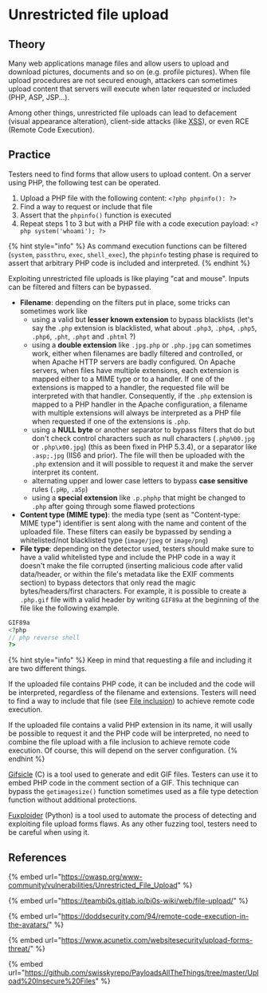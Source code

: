 # Unrestricted file upload

## Theory

Many web applications manage files and allow users to upload and download pictures, documents and so on (e.g. profile pictures). When file upload procedures are not secured enough, attackers can sometimes upload content that servers will execute when later requested or included (PHP, ASP, JSP...).

Among other things, unrestricted file uploads can lead to defacement (visual appearance alteration), client-side attacks (like [XSS](xss-cross-site-scripting.md)), or even RCE (Remote Code Execution).

## Practice

Testers need to find forms that allow users to upload content. On a server using PHP, the following test can be operated.

1. Upload a PHP file with the following content: `<?php phpinfo(): ?>`
2. Find a way to request or include that file
3. Assert that the `phpinfo()` function is executed
4. Repeat steps 1 to 3 but with a PHP file with a code execution payload: `<?php system('whoami'); ?>`

{% hint style="info" %}
As command execution functions can be filtered (`system`, `passthru`, `exec`, `shell_exec`), the `phpinfo` testing phase is required to assert that arbitrary PHP code is included and interpreted.
{% endhint %}

Exploiting unrestricted file uploads is like playing "cat and mouse". Inputs can be filtered and filters can be bypassed.

* **Filename**: depending on the filters put in place, some tricks can sometimes work like
  * using a valid but **lesser known extension** to bypass blacklists (let's say the `.php` extension is blacklisted, what about `.php3`, `.php4`, `.php5`, `.php6`, `.pht`, `.phpt` and `.phtml` ?)
  * using a **double extension** like `.jpg.php` or `.php.jpg` can sometimes work, either when filenames are badly filtered and controlled, or when Apache HTTP servers are badly configured. On Apache servers, when files have multiple extensions, each extension is mapped either to a MIME type or to a handler. If one of the extensions is mapped to a handler, the requested file will be interpreted with that handler. Consequently, if the `.php` extension is mapped to a PHP handler in the Apache configuration, a filename with multiple extensions will always be interpreted as a PHP file when requested if one of the extensions is `.php`.&#x20;
  * using a **NULL byte** or another separator to bypass filters that do but don't check control characters such as null characters (`.php%00.jpg` or `.php\x00.jpg`) (this as been fixed in PHP 5.3.4), or a separator like `.asp;.jpg` (IIS6 and prior). The file will then be uploaded with the `.php` extension and it will possible to request it and make the server interpret its content.
  * alternating upper and lower case letters to bypass **case sensitive** rules (`.pHp`, `.aSp`)
  * using a **special extension** like `.p.phphp` that might be changed to `.php` after going through some flawed protections
* **Content type (MIME type)**: the media type (sent as "Content-type: MIME type") identifier is sent along with the name and content of the uploaded file. These filters can easily be bypassed by sending a whitelisted/not blacklisted type (`image/jpeg` or `image/png`)
* **File type**: depending on the detector used, testers should make sure to have a valid whitelisted type and include the PHP code in a way it doesn't make the file corrupted (inserting malicious code after valid data/header, or within the file's metadata like the EXIF comments section) to bypass detectors that only read the magic bytes/headers/first characters. For example, it is possible to create a `.php.gif` file with a valid header by writing `GIF89a` at the beginning of the file like the following example.

```php
GIF89a
<?php
// php reverse shell
?>
```

{% hint style="info" %}
Keep in mind that requesting a file and including it are two different things.

If the uploaded file contains PHP code, it can be included and the code will be interpreted, regardless of the filename and extensions. Testers will need to find a way to include that file (see [File inclusion](../../web/inputs/file-inclusion/)) to achieve remote code execution.

If the uploaded file contains a valid PHP extension in its name, it will  usally be possible to request it and the PHP code will be interpreted, no need to combine the file upload with a file inclusion to achieve remote code execution. Of course, this will depend on the server configuration.
{% endhint %}

[Gifsicle](https://github.com/kohler/gifsicle) (C) is a tool used to generate and edit GIF files. Testers can use it to embed PHP code in the comment section of a GIF. This technique can bypass the `getimagesize()` function sometimes used as a file type detection function without additional protections.

[Fuxploider](https://github.com/almandin/fuxploider) (Python) is a tool used to automate the process of detecting and exploiting file upload forms flaws. As any other fuzzing tool, testers need to be careful when using it.

## References

{% embed url="https://owasp.org/www-community/vulnerabilities/Unrestricted_File_Upload" %}

{% embed url="https://teambi0s.gitlab.io/bi0s-wiki/web/file-upload/" %}

{% embed url="https://doddsecurity.com/94/remote-code-execution-in-the-avatars/" %}

{% embed url="https://www.acunetix.com/websitesecurity/upload-forms-threat/" %}

{% embed url="https://github.com/swisskyrepo/PayloadsAllTheThings/tree/master/Upload%20Insecure%20Files" %}
